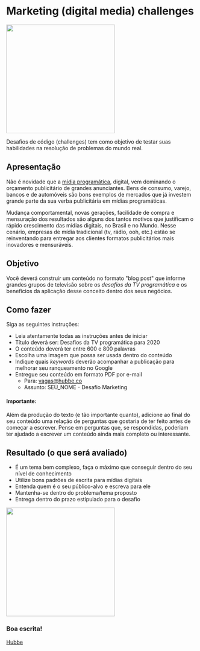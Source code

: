 # Marketing (digital media) challenges

<img src="https://raw.githubusercontent.com/hubbeco/challenge/master/marketing/assets/images/How-to-Choose-the-Best-Memes-to-Use-for-Social-Media-Marketing-02.png" width="288">

Desafios de código (challenges) tem como objetivo de testar suas habilidades na resolução de problemas do mundo real.

## Apresentação

Não é novidade que a [mídia programática](http://google.com/search?q=midia+program%C3%A1tica), digital, vem dominando o
orçamento publicitário de grandes anunciantes. Bens de consumo, varejo, bancos e de automóveis são bons exemplos de mercados que já investem
grande parte da sua verba publicitária em mídias programáticas.

Mudança comportamental, novas gerações, facilidade de compra e mensuração dos resultados são alguns dos tantos motivos
que justificam o rápido crescimento das mídias digitais, no Brasil e no Mundo. Nesse cenário, empresas de mídia tradicional
(tv, rádio, ooh, etc.) estão se reinventando para entregar aos clientes formatos publicitários mais inovadores e mensuráveis.

## Objetivo

Você deverá construir um conteúdo no formato "blog post" que informe grandes grupos de televisão sobre os _desafios da
TV programática_ e os benefícios da aplicação desse conceito dentro dos seus negócios.

## Como fazer

Siga as seguintes instruções:

* Leia atentamente todas as instruções antes de iniciar
* Título deverá ser: Desafios da TV programática para 2020
* O conteúdo deverá ter entre 600 e 800 palavras
* Escolha uma imagem que possa ser usada dentro do conteúdo
* Indique quais _keywords_ deverão acompanhar a publicação para melhorar seu ranqueamento no Google
* Entregue seu conteúdo em formato PDF por e-mail
  - Para: vagas@hubbe.co 
  - Assunto: SEU_NOME - Desafio Marketing

#### Importante:
 
Além da produção do texto (e tão importante quanto), adicione ao final do seu conteúdo uma relação de perguntas que
gostaria de ter feito antes de começar a escrever. Pense em perguntas que, se respondidas, poderiam ter ajudado a escrever
um conteúdo ainda mais completo ou interessante. 

## Resultado (o que será avaliado)

* É um tema bem complexo, faça o máximo que conseguir dentro do seu nível de conhecimento
* Utilize bons padrões de escrita para mídias digitais
* Entenda quem é o seu público-alvo e escreva para ele
* Mantenha-se dentro do problema/tema proposto
* Entrega dentro do prazo estipulado para o desafio

<img src="https://raw.githubusercontent.com/hubbeco/challenge/master/marketing/assets/images/Social-Media-Sushi.gif" width="288">

### Boa escrita!
[Hubbe](https://hubbe.co)
